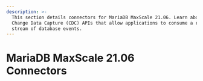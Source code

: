 ```yaml
---
description: >-
  This section details connectors for MariaDB MaxScale 21.06. Learn about the
  Change Data Capture (CDC) APIs that allow applications to consume a real-time
  stream of database events.
---
```


# MariaDB MaxScale 21.06 Connectors

